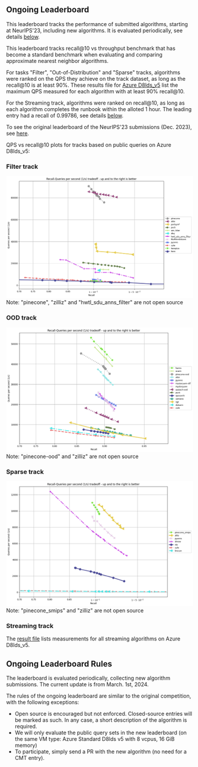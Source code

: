 ## Ongoing Leaderboard

This leaderboard tracks the performance of submitted algorithms, starting at NeurIPS'23, including new algorithms. It is evaluated periodically, see details [below](#ongoing-leaderboard-rules).  

This leaderboard tracks recall@10 vs throughput benchmark that has become a standard benchmark when evaluating and comparing approximate nearest neighbor algorithms.  

For tasks "Filter", "Out-of-Distribution" and "Sparse" tracks, algorithms were ranked on the QPS they achieve on the track dataset, as long as the recall@10 is at least 90%. 
These results file for [Azure D8lds_v5](Azure_D8lds_v5_table.md) list the maximum QPS measured for each algorithm with at least 90% recall@10.

For the Streaming track, algorithms were ranked on recall@10, as long as each algorithm completes the runbook within the alloted 1 hour. The leading entry had a recall of 0.99786, see details [below](#streaming-track).

To see the original leaderboard of the NeurIPS'23 submissions (Dec. 2023), see [here](../leaderboard.md).

QPS vs recall@10 plots for tracks based on public queries on Azure D8lds_v5:
### Filter track
![yfcc-10M](filter/yfcc-10M.png)
Note: "pinecone", "zilliz" and "hwtl_sdu_anns_filter" are not open source

### OOD track
![text2image-10M](ood/text2image-10M.png)
Note: "pinecone-ood" and "zilliz" are not open source

### Sparse track
![sparse-full](sparse/sparse-full.png)
Note: "pinecone_smips" and "zilliz" are not open source

### Streaming track
The [result file](streaming/res_final_runbook_AzureD8lds_v5.csv) lists measurements for all streaming algorithms on Azure D8lds_v5. 

## Ongoing Leaderboard Rules

The leaderboard is evaluated periodically, collecting new algorithm submissions. The current update is from March. 1st, 2024.

The rules of the ongoing leaderboard are similar to the original competition, with the following exceptions:
- Open source is encouraged but not enforced. Closed-source entries will be marked as such. In any case, a short description of the algorithm is required. 
- We will only evaluate the public query sets in the new leaderboard (on the same VM type: Azure Standard D8lds v5 with 8 vcpus, 16 GiB memory) 
- To participate, simply send a PR with the new algorithm (no need for a CMT entry).

